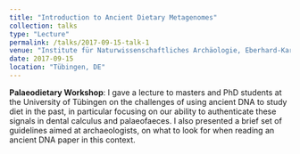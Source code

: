 ```yaml
---
title: "Introduction to Ancient Dietary Metagenomes"
collection: talks
type: "Lecture"
permalink: /talks/2017-09-15-talk-1
venue: "Institute für Naturwissenschaftliches Archäologie, Eberhard-Karls Universität Tübingen"
date: 2017-09-15
location: "Tübingen, DE"
---
```


**Palaeodietary Workshop**: I gave a lecture to masters and PhD students at the University of Tübingen on the challenges of using ancient DNA to study diet in the past, in particular focusing on our ability to authenticate these signals in dental calculus and palaeofaeces. I also presented a brief set of guidelines aimed at archaeologists, on what to look for when reading an ancient DNA paper in this context.
